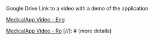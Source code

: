 Google Drive Link to a video with a demo of the application

[MedicalApp Video - Eng](https://drive.google.com/file/d/1VnBnL8Af893zfZZ5XW7cX6_fdJB6fOwy/view?usp=sharing)

[MedicalApp Video - Ro](https://drive.google.com/file/d/1VrIIBBxkb3X-1m34kS3ipTBsunjFJhKM/view?usp=sharing) [//]: # (more details)

